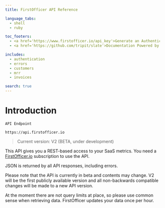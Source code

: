 ```yaml
---
title: FirstOfficer API Reference

language_tabs:
  - shell
  - ruby

toc_footers:
  - <a href='https://www.firstofficer.io/api_key'>Generate an Authentication Key</a>
  - <a href='https://github.com/tripit/slate'>Documentation Powered by Slate</a>

includes:
  - authentication
  - errors
  - customers
  - mrr
  - invoices

search: true
---
```


# Introduction

```code
API Endpoint

https://api.firstofficer.io
```

> Current version: V2 (BETA, under development)

This API gives you a REST-based access to your SaaS metrics. 
You need a <a href='https://www.firstofficer.io'>FirstOfficer.io</a> subscription to use the API.

JSON is returned by all API responses, including errors.

 

Please note that the API is currently in beta and contents may change. 
V2 will be the first publicly available version and all non-backwards compatible changes will be made to a new API version.
  
At the moment there are not query limits at place, so please use common sense when retrieving data. 
FirstOfficer updates your data once per hour.  
